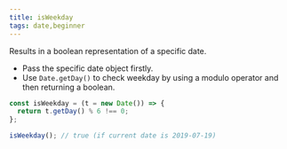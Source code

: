 ```yaml
---
title: isWeekday
tags: date,beginner
---
```


Results in a boolean representation of a specific date.

- Pass the specific date object firstly.
- Use `Date.getDay()` to check weekday by using a modulo operator and then returning a boolean.

```js
const isWeekday = (t = new Date()) => {
  return t.getDay() % 6 !== 0;
};
```

```js
isWeekday(); // true (if current date is 2019-07-19)
```
